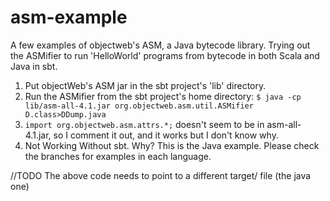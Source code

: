 asm-example
===========

A few examples of objectweb's ASM, a Java bytecode library. Trying out the ASMifier to run 'HelloWorld' programs from bytecode in both Scala and Java in sbt.


1) Put objectWeb's ASM jar in the sbt project's 'lib' directory.
2) Run the ASMifier from the sbt project's home directory: 
    `$ java -cp lib/asm-all-4.1.jar org.objectweb.asm.util.ASMifier D.class>DDump.java`
3) `import org.objectweb.asm.attrs.*;` doesn't seem to be in asm-all-4.1.jar, so I comment it out, and it works but I don't know why.
4) Not Working Without sbt. Why?
This is the Java example.  Please check the branches for examples in each language.

//TODO The above code needs to point to a different target/ file (the java one)
